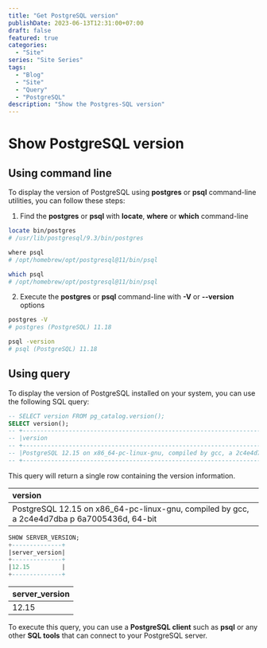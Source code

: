 ```yaml
---
title: "Get PostgreSQL version"
publishDate: 2023-06-13T12:31:00+07:00
draft: false
featured: true
categories:
  - "Site"
series: "Site Series"
tags:
  - "Blog"
  - "Site"
  - "Query"
  - "PostgreSQL"
description: "Show the Postgres-SQL version"
---
```


# Show PostgreSQL version

## Using command line

To display the version of PostgreSQL using **postgres** or **psql** command-line utilities, you can follow these steps:

1. Find the **postgres** or **psql** with **locate**, **where** or **which** command-line

```bash
locate bin/postgres
# /usr/lib/postgresql/9.3/bin/postgres

where psql
# /opt/homebrew/opt/postgresql@11/bin/psql

which psql
# /opt/homebrew/opt/postgresql@11/bin/psql

```

2. Execute the **postgres** or **psql** command-line with **-V** or **--version** options

```bash
postgres -V
# postgres (PostgreSQL) 11.18

psql -version
# psql (PostgreSQL) 11.18
```

## Using query

To display the version of PostgreSQL installed on your system, you can use the following SQL query:

```sql
-- SELECT version FROM pg_catalog.version();
SELECT version();
-- +-------------------------------------------------------------------------------------------+
-- |version                                                                                    |
-- +-------------------------------------------------------------------------------------------+
-- |PostgreSQL 12.15 on x86_64-pc-linux-gnu, compiled by gcc, a 2c4e4d7dba p 6a7005436d, 64-bit|
-- +-------------------------------------------------------------------------------------------+

```

This query will return a single row containing the version information.

| version                                                                                     |
| :------------------------------------------------------------------------------------------ |
| PostgreSQL 12.15 on x86_64-pc-linux-gnu, compiled by gcc, a 2c4e4d7dba p 6a7005436d, 64-bit |

```sql
SHOW SERVER_VERSION;
+--------------+
|server_version|
+--------------+
|12.15         |
+--------------+

```

| server_version |
| :------------- |
| 12.15          |

To execute this query, you can use a **PostgreSQL client** such as **psql** or any other **SQL tools** that can connect to your PostgreSQL server.
